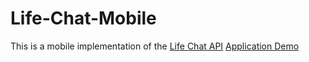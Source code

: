# Life-Chat-Mobile
This is a mobile implementation of the [Life Chat API](https://github.com/hussein112/Graduation-Project)
[Application Demo](https://www.youtube.com/playlist?list=PLcYW8_6cb3mnN0ufCvj_-XcF9E0WhWKYO)
